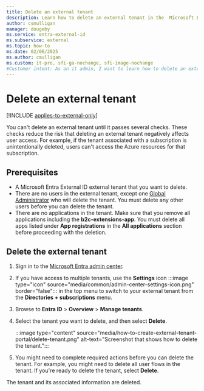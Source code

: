 ```yaml
---
title: Delete an external tenant
description: Learn how to delete an external tenant in the  Microsoft Entra admin center.
author: csmulligan
manager: dougeby
ms.service: entra-external-id
ms.subservice: external
ms.topic: how-to
ms.date: 02/06/2025
ms.author: cmulligan
ms.custom: it-pro, sfi-ga-nochange, sfi-image-nochange
#Customer intent: As an it admin, I want to learn how to delete an external tenant in the  Microsoft Entra admin center. 
---
```

# Delete an external tenant

[!INCLUDE [applies-to-external-only](../includes/applies-to-external-only.md)]

You can't delete an external tenant until it passes several checks. These checks reduce the risk that deleting an external tenant negatively affects user access. For example, if the tenant associated with a subscription is unintentionally deleted, users can't access the Azure resources for that subscription. 

## Prerequisites

- A Microsoft Entra External ID external tenant that you want to delete.
- There are no users in the external tenant, except one [Global Administrator](~/identity/role-based-access-control/permissions-reference.md#global-administrator) who will delete the tenant. You must delete any other users before you can delete the tenant.
- There are no applications in the tenant. Make sure that you remove all applications including the **b2c-extensions-app**. You must delete all apps listed under **App registrations** in the **All applications** section before proceeding with the deletion. 

## Delete the external tenant

1. Sign in to the [Microsoft Entra admin center](https://entra.microsoft.com). 
1. If you have access to multiple tenants, use the **Settings** icon :::image type="icon" source="media/common/admin-center-settings-icon.png" border="false"::: in the top menu to switch to your external tenant from the **Directories + subscriptions** menu.
1. Browse to **Entra ID** > **Overview** > **Manage tenants**.
1. Select the tenant you want to delete, and then select **Delete**.

    :::image type="content" source="media/how-to-create-external-tenant-portal/delete-tenant.png" alt-text="Screenshot that shows how to delete the tenant.":::

1. You might need to complete required actions before you can delete the tenant. For example, you might need to delete all user flows in the tenant. If you're ready to delete the tenant, select **Delete**.

The tenant and its associated information are deleted.


